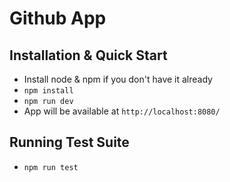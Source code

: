 # Github App

## Installation & Quick Start
- Install node & npm if you don't have it already
- `npm install`
- `npm run dev`
- App will be available at `http://localhost:8080/`

## Running Test Suite
- `npm run test`